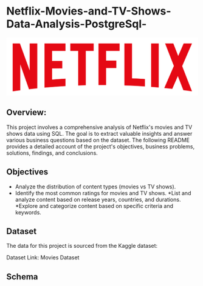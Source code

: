 # Netflix-Movies-and-TV-Shows-Data-Analysis-PostgreSql-
![Banner Image](logo.png)

## Overview: 
This project involves a comprehensive analysis of Netflix's movies and TV shows data using SQL. The goal is to extract valuable insights and answer various business questions based on the dataset. The following README provides a detailed account of the project's objectives, business problems, solutions, findings, and conclusions.

## Objectives
* Analyze the distribution of content types (movies vs TV shows).
* Identify the most common ratings for movies and TV shows.
*List and analyze content based on release years, countries, and durations.
*Explore and categorize content based on specific criteria and keywords.

## Dataset
The data for this project is sourced from the Kaggle dataset:

Dataset Link: Movies Dataset

## Schema


